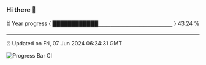 ### Hi there 👋

⏳ Year progress { ████████████▁▁▁▁▁▁▁▁▁▁▁▁▁▁▁▁▁▁ } 43.24 %

---

⏰ Updated on Fri, 07 Jun 2024 06:24:31 GMT

![Progress Bar CI](https://github.com/liununu/liununu/workflows/Progress%20Bar%20CI/badge.svg)
